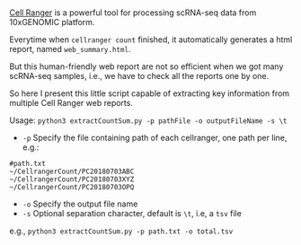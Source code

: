 # 

[Cell Ranger](https://support.10xgenomics.com/single-cell-gene-expression/software/pipelines/latest/what-is-cell-ranger) is a powerful tool for processing scRNA-seq data from 10xGENOMIC platform.
  
Everytime when `cellranger count` finished, it automatically generates a html report, named `web_summary.html`.
  
But this human-friendly web report are not so efficient when we got many scRNA-seq samples, i.e., we have to check all the reports one by one.
  
So here I present this little script capable of extracting key information from multiple Cell Ranger web reports. 
  
Usage: 
`python3 extractCountSum.py -p pathFile -o outputFileName -s \t`
  
- `-p` Specify the file containing path of each cellranger, one path per line, e.g.:
  
```
#path.txt
~/CellrangerCount/PC20180703ABC
~/CellrangerCount/PC20180703XYZ
~/CellrangerCount/PC20180703OPQ
```
  
- `-o` Specify the output file name
- `-s` Optional separation character, default is `\t`, i.e, a `tsv` file
  
e.g., `python3 extractCountSum.py -p path.txt -o total.tsv`
  
